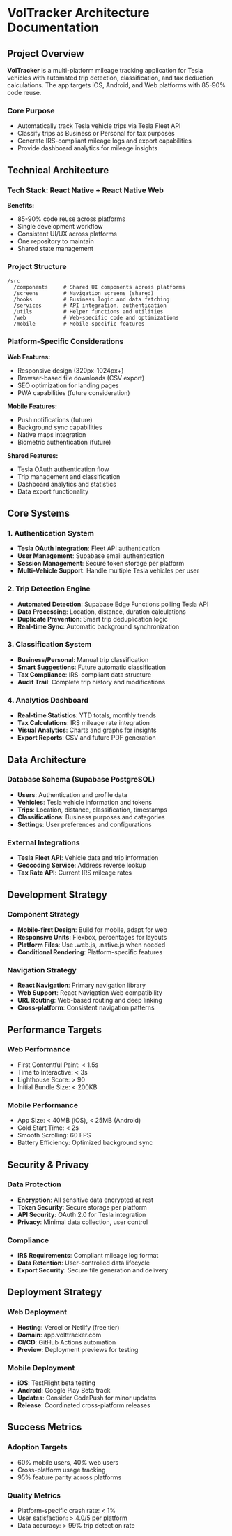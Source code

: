 # VolTracker Architecture Documentation

## Project Overview

**VolTracker** is a multi-platform mileage tracking application for Tesla vehicles with automated trip detection, classification, and tax deduction calculations. The app targets iOS, Android, and Web platforms with 85-90% code reuse.

### Core Purpose
- Automatically track Tesla vehicle trips via Tesla Fleet API
- Classify trips as Business or Personal for tax purposes
- Generate IRS-compliant mileage logs and export capabilities
- Provide dashboard analytics for mileage insights

## Technical Architecture

### Tech Stack: React Native + React Native Web

**Benefits:**
- 85-90% code reuse across platforms
- Single development workflow
- Consistent UI/UX across platforms
- One repository to maintain
- Shared state management

### Project Structure
```
/src
  /components     # Shared UI components across platforms
  /screens        # Navigation screens (shared)
  /hooks          # Business logic and data fetching
  /services       # API integration, authentication
  /utils          # Helper functions and utilities
  /web            # Web-specific code and optimizations
  /mobile         # Mobile-specific features
```

### Platform-Specific Considerations

**Web Features:**
- Responsive design (320px-1024px+)
- Browser-based file downloads (CSV export)
- SEO optimization for landing pages
- PWA capabilities (future consideration)

**Mobile Features:**
- Push notifications (future)
- Background sync capabilities
- Native maps integration
- Biometric authentication (future)

**Shared Features:**
- Tesla OAuth authentication flow
- Trip management and classification
- Dashboard analytics and statistics
- Data export functionality

## Core Systems

### 1. Authentication System
- **Tesla OAuth Integration**: Fleet API authentication
- **User Management**: Supabase email authentication
- **Session Management**: Secure token storage per platform
- **Multi-Vehicle Support**: Handle multiple Tesla vehicles per user

### 2. Trip Detection Engine
- **Automated Detection**: Supabase Edge Functions polling Tesla API
- **Data Processing**: Location, distance, duration calculations
- **Duplicate Prevention**: Smart trip deduplication logic
- **Real-time Sync**: Automatic background synchronization

### 3. Classification System
- **Business/Personal**: Manual trip classification
- **Smart Suggestions**: Future automatic classification
- **Tax Compliance**: IRS-compliant data structure
- **Audit Trail**: Complete trip history and modifications

### 4. Analytics Dashboard
- **Real-time Statistics**: YTD totals, monthly trends
- **Tax Calculations**: IRS mileage rate integration
- **Visual Analytics**: Charts and graphs for insights
- **Export Reports**: CSV and future PDF generation

## Data Architecture

### Database Schema (Supabase PostgreSQL)
- **Users**: Authentication and profile data
- **Vehicles**: Tesla vehicle information and tokens
- **Trips**: Location, distance, classification, timestamps
- **Classifications**: Business purposes and categories
- **Settings**: User preferences and configurations

### External Integrations
- **Tesla Fleet API**: Vehicle data and trip information
- **Geocoding Service**: Address reverse lookup
- **Tax Rate API**: Current IRS mileage rates

## Development Strategy

### Component Strategy
- **Mobile-first Design**: Build for mobile, adapt for web
- **Responsive Units**: Flexbox, percentages for layouts
- **Platform Files**: Use .web.js, .native.js when needed
- **Conditional Rendering**: Platform-specific features

### Navigation Strategy
- **React Navigation**: Primary navigation library
- **Web Support**: React Navigation Web compatibility
- **URL Routing**: Web-based routing and deep linking
- **Cross-platform**: Consistent navigation patterns

## Performance Targets

### Web Performance
- First Contentful Paint: < 1.5s
- Time to Interactive: < 3s
- Lighthouse Score: > 90
- Initial Bundle Size: < 200KB

### Mobile Performance
- App Size: < 40MB (iOS), < 25MB (Android)
- Cold Start Time: < 2s
- Smooth Scrolling: 60 FPS
- Battery Efficiency: Optimized background sync

## Security & Privacy

### Data Protection
- **Encryption**: All sensitive data encrypted at rest
- **Token Security**: Secure storage per platform
- **API Security**: OAuth 2.0 for Tesla integration
- **Privacy**: Minimal data collection, user control

### Compliance
- **IRS Requirements**: Compliant mileage log format
- **Data Retention**: User-controlled data lifecycle
- **Export Security**: Secure file generation and delivery

## Deployment Strategy

### Web Deployment
- **Hosting**: Vercel or Netlify (free tier)
- **Domain**: app.volttracker.com
- **CI/CD**: GitHub Actions automation
- **Preview**: Deployment previews for testing

### Mobile Deployment
- **iOS**: TestFlight beta testing
- **Android**: Google Play Beta track
- **Updates**: Consider CodePush for minor updates
- **Release**: Coordinated cross-platform releases

## Success Metrics

### Adoption Targets
- 60% mobile users, 40% web users
- Cross-platform usage tracking
- 95% feature parity across platforms

### Quality Metrics
- Platform-specific crash rate: < 1%
- User satisfaction: > 4.0/5 per platform
- Data accuracy: > 99% trip detection rate